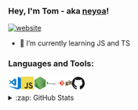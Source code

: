 ### Hey, I'm Tom - aka [neyoa][website]!

[![website](https://img.shields.io/website?label=neyoa.me&style=for-the-badge&url=https://neyoa.me)](https://neyoa.me)

- 🌱 I’m currently learning JS and TS

[//]: # (Add spotify link - https://github.com/novatorem/novatorem)

[//]: # (<br />)

### Languages and Tools:

<img align="left" alt="Visual Studio Code" width="26px" src="https://raw.githubusercontent.com/github/explore/80688e429a7d4ef2fca1e82350fe8e3517d3494d/topics/visual-studio-code/visual-studio-code.png" />
<img align="left" alt="JavaScript" width="26px" src="https://raw.githubusercontent.com/github/explore/80688e429a7d4ef2fca1e82350fe8e3517d3494d/topics/javascript/javascript.png" />
<img align="left" alt="Node.js" width="26px" src="https://raw.githubusercontent.com/github/explore/80688e429a7d4ef2fca1e82350fe8e3517d3494d/topics/nodejs/nodejs.png" />
<img align="left" alt="MongoDB" width="26px" src="https://raw.githubusercontent.com/github/explore/80688e429a7d4ef2fca1e82350fe8e3517d3494d/topics/mongodb/mongodb.png" />
<img align="left" alt="Git" width="26px" src="https://raw.githubusercontent.com/github/explore/80688e429a7d4ef2fca1e82350fe8e3517d3494d/topics/git/git.png" />
<img align="left" alt="GitHub" width="26px" src="https://raw.githubusercontent.com/github/explore/78df643247d429f6cc873026c0622819ad797942/topics/github/github.png" />  

[//]: # (add the rest)

<br />
<br />

[//]: # (Add latest gh activity)

<details>
  <summary>:zap: GitHub Stats</summary>

  <img align="left" alt="neyoa's GitHub Stats" src="https://github-readme-stats.vercel.app/api?username=itsneyoa&show_icons=true&theme=radical&custom_title=neyoa%27s%20GitHub%20Stats&hide_border=true" />

</details>

[website]: https://neyoa.me
